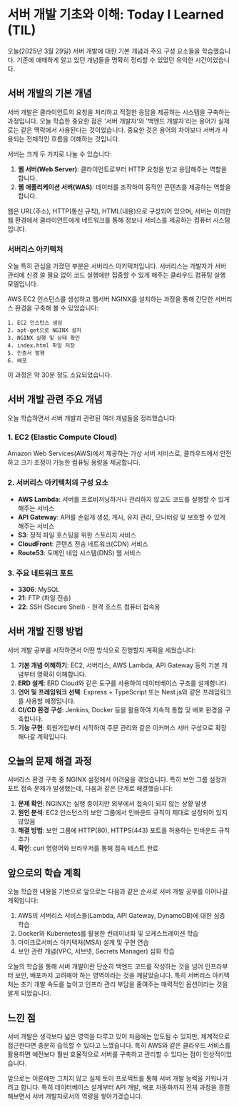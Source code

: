 # 서버 개발 기초와 이해: Today I Learned (TIL)

오늘(2025년 3월 29일) 서버 개발에 대한 기본 개념과 주요 구성 요소들을 학습했습니다. 기존에 애매하게 알고 있던 개념들을 명확히 정리할 수 있었던 유익한 시간이었습니다.

## 서버 개발의 기본 개념

서버 개발은 클라이언트의 요청을 처리하고 적절한 응답을 제공하는 시스템을 구축하는 과정입니다. 오늘 학습한 중요한 점은 '서버 개발자'와 '백엔드 개발자'라는 용어가 실제로는 같은 맥락에서 사용된다는 것이었습니다. 중요한 것은 용어의 차이보다 서버가 사용되는 전체적인 흐름을 이해하는 것입니다.

서버는 크게 두 가지로 나눌 수 있습니다:
1. **웹 서버(Web Server)**: 클라이언트로부터 HTTP 요청을 받고 응답해주는 역할을 합니다.
2. **웹 애플리케이션 서버(WAS)**: 데이터를 조작하여 동적인 콘텐츠를 제공하는 역할을 합니다.

웹은 URL(주소), HTTP(통신 규칙), HTML(내용)으로 구성되어 있으며, 서버는 이러한 웹 환경에서 클라이언트에게 네트워크를 통해 정보나 서비스를 제공하는 컴퓨터 시스템입니다.

### 서버리스 아키텍처

오늘 특히 관심을 가졌던 부분은 서버리스 아키텍처입니다. 서버리스는 개발자가 서버 관리에 신경 쓸 필요 없이 코드 실행에만 집중할 수 있게 해주는 클라우드 컴퓨팅 실행 모델입니다.

AWS EC2 인스턴스를 생성하고 웹서버 NGINX를 설치하는 과정을 통해 간단한 서버리스 환경을 구축해 볼 수 있었습니다:
```
1. EC2 인스턴스 생성
2. apt-get으로 NGINX 설치
3. NGINX 실행 및 상태 확인
4. index.html 파일 저장
5. 인증서 발행
6. 배포
```

이 과정은 약 30분 정도 소요되었습니다.

## 서버 개발 관련 주요 개념

오늘 학습하면서 서버 개발과 관련된 여러 개념들을 정리했습니다:

### 1. EC2 (Elastic Compute Cloud)
Amazon Web Services(AWS)에서 제공하는 가상 서버 서비스로, 클라우드에서 안전하고 크기 조정이 가능한 컴퓨팅 용량을 제공합니다.

### 2. 서버리스 아키텍처의 구성 요소
- **AWS Lambda**: 서버를 프로비저닝하거나 관리하지 않고도 코드를 실행할 수 있게 해주는 서비스
- **API Gateway**: API를 손쉽게 생성, 게시, 유지 관리, 모니터링 및 보호할 수 있게 해주는 서비스
- **S3**: 정적 파일 호스팅을 위한 스토리지 서비스
- **CloudFront**: 콘텐츠 전송 네트워크(CDN) 서비스
- **Route53**: 도메인 네임 시스템(DNS) 웹 서비스

### 3. 주요 네트워크 포트
- **3306**: MySQL
- **21**: FTP (파일 전송)
- **22**: SSH (Secure Shell) - 원격 호스트 컴퓨터 접속용

## 서버 개발 진행 방법

서버 개발 공부를 시작하면서 어떤 방식으로 진행할지 계획을 세웠습니다:

1. **기본 개념 이해하기**: EC2, 서버리스, AWS Lambda, API Gateway 등의 기본 개념부터 명확히 이해합니다.
2. **ERD 설계**: ERD Cloud와 같은 도구를 사용하여 데이터베이스 구조를 설계합니다.
3. **언어 및 프레임워크 선택**: Express + TypeScript 또는 Nest.js와 같은 프레임워크를 사용할 예정입니다.
4. **CI/CD 환경 구성**: Jenkins, Docker 등을 활용하여 지속적 통합 및 배포 환경을 구축합니다.
5. **기능 구현**: 회원가입부터 시작하여 주문 관리와 같은 이커머스 서버 구성으로 확장해나갈 계획입니다.

## 오늘의 문제 해결 과정

서버리스 환경 구축 중 NGINX 설정에서 어려움을 겪었습니다. 특히 보안 그룹 설정과 포트 접속 문제가 발생했는데, 다음과 같은 단계로 해결했습니다:

1. **문제 확인**: NGINX는 실행 중이지만 외부에서 접속이 되지 않는 상황 발생
2. **원인 분석**: EC2 인스턴스의 보안 그룹에서 인바운드 규칙이 제대로 설정되어 있지 않았음
3. **해결 방법**: 보안 그룹에 HTTP(80), HTTPS(443) 포트를 허용하는 인바운드 규칙 추가
4. **확인**: curl 명령어와 브라우저를 통해 접속 테스트 완료

## 앞으로의 학습 계획

오늘 학습한 내용을 기반으로 앞으로는 다음과 같은 순서로 서버 개발 공부를 이어나갈 계획입니다:

1. AWS의 서버리스 서비스들(Lambda, API Gateway, DynamoDB)에 대한 심층 학습
2. Docker와 Kubernetes를 활용한 컨테이너화 및 오케스트레이션 학습
3. 마이크로서비스 아키텍처(MSA) 설계 및 구현 연습
4. 보안 관련 개념(VPC, 서브넷, Secrets Manager) 심화 학습

오늘의 학습을 통해 서버 개발이란 단순히 백엔드 코드를 작성하는 것을 넘어 인프라부터 보안, 배포까지 고려해야 하는 영역이라는 것을 깨달았습니다. 특히 서버리스 아키텍처는 초기 개발 속도를 높이고 인프라 관리 부담을 줄여주는 매력적인 옵션이라는 것을 알게 되었습니다.

## 느낀 점

서버 개발은 생각보다 넓은 영역을 다루고 있어 처음에는 압도될 수 있지만, 체계적으로 접근한다면 충분히 습득할 수 있다고 느꼈습니다. 특히 AWS와 같은 클라우드 서비스를 활용하면 예전보다 훨씬 효율적으로 서버를 구축하고 관리할 수 있다는 점이 인상적이었습니다.

앞으로는 이론에만 그치지 않고 실제 토이 프로젝트를 통해 서버 개발 능력을 키워나가려고 합니다. 특히 데이터베이스 설계부터 API 개발, 배포 자동화까지 전체 과정을 경험해보면서 서버 개발자로서의 역량을 쌓아가겠습니다.